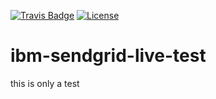 [![Travis Badge](https://travis-ci.org/thinkingserious/sendgrid-ibm-index-open-source-workshop.svg?branch=master)](https://travis-ci.org/thinkingserious/sendgrid-ibm-index-open-source-workshop)
[![License](https://img.shields.io/badge/License-Apache%202.0-blue.svg)](https://opensource.org/licenses/Apache-2.0)

# ibm-sendgrid-live-test
this is only a test
